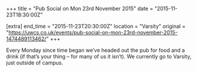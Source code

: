 +++
title = "Pub Social on Mon 23rd November 2015"
date = "2015-11-23T18:30:00Z"

[extra]
end_time = "2015-11-23T20:30:00Z"
location = "Varsity"
original = "https://uwcs.co.uk/events/pub-social-on-mon-23rd-november-2015-1474489113462/"
+++

Every Monday since time began we’ve headed out the pub for food and a drink (if that’s your thing – for many of us it isn’t). We currently go to Varsity, just outside of campus.

